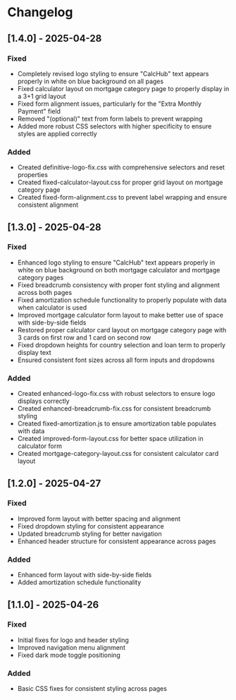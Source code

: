 # Changelog

## [1.4.0] - 2025-04-28
### Fixed
- Completely revised logo styling to ensure "CalcHub" text appears properly in white on blue background on all pages
- Fixed calculator layout on mortgage category page to properly display in a 3+1 grid layout
- Fixed form alignment issues, particularly for the "Extra Monthly Payment" field
- Removed "(optional)" text from form labels to prevent wrapping
- Added more robust CSS selectors with higher specificity to ensure styles are applied correctly

### Added
- Created definitive-logo-fix.css with comprehensive selectors and reset properties
- Created fixed-calculator-layout.css for proper grid layout on mortgage category page
- Created fixed-form-alignment.css to prevent label wrapping and ensure consistent alignment

## [1.3.0] - 2025-04-28
### Fixed
- Enhanced logo styling to ensure "CalcHub" text appears properly in white on blue background on both mortgage calculator and mortgage category pages
- Fixed breadcrumb consistency with proper font styling and alignment across both pages
- Fixed amortization schedule functionality to properly populate with data when calculator is used
- Improved mortgage calculator form layout to make better use of space with side-by-side fields
- Restored proper calculator card layout on mortgage category page with 3 cards on first row and 1 card on second row
- Fixed dropdown heights for country selection and loan term to properly display text
- Ensured consistent font sizes across all form inputs and dropdowns

### Added
- Created enhanced-logo-fix.css with robust selectors to ensure logo displays correctly
- Created enhanced-breadcrumb-fix.css for consistent breadcrumb styling
- Created fixed-amortization.js to ensure amortization table populates with data
- Created improved-form-layout.css for better space utilization in calculator form
- Created mortgage-category-layout.css for consistent calculator card layout

## [1.2.0] - 2025-04-27
### Fixed
- Improved form layout with better spacing and alignment
- Fixed dropdown styling for consistent appearance
- Updated breadcrumb styling for better navigation
- Enhanced header structure for consistent appearance across pages

### Added
- Enhanced form layout with side-by-side fields
- Added amortization schedule functionality

## [1.1.0] - 2025-04-26
### Fixed
- Initial fixes for logo and header styling
- Improved navigation menu alignment
- Fixed dark mode toggle positioning

### Added
- Basic CSS fixes for consistent styling across pages
